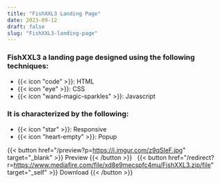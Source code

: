 ```yaml
---
title: "FishXXL3 Landing Page"
date: 2023-09-12
draft: false
slug: "FishXXL3-landing-page"
---
```

### __FishXXL3__ a __landing page__ designed using the following techniques:
- {{< icon "code" >}}: HTML
- {{< icon "eye" >}}: CSS
- {{< icon "wand-magic-sparkles" >}}: Javascript  

### It is characterized by the following:
- {{< icon "star" >}}: Responsive
- {{< icon "heart-empty" >}}:  Popup

<!--adsense-->

{{< button href="/preview?p=https://i.imgur.com/z9qSleF.jpg" target="_blank" >}}
Preview
{{< /button >}} &nbsp; {{< button href="/redirect?r=https://www.mediafire.com/file/xd8e9mecspfc4mu/FishXXL3.zip/file" target="_self" >}}
Download
{{< /button >}}